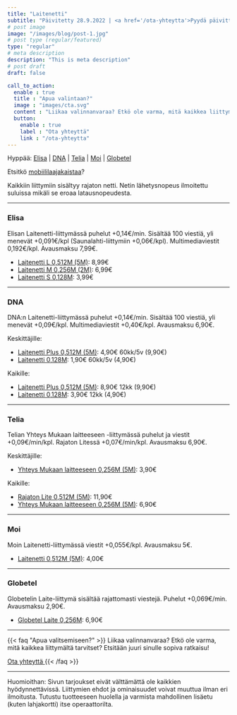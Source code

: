 ```yaml
---
title: "Laitenetti"
subtitle: "Päivitetty 28.9.2022 | <a href='/ota-yhteytta'>Pyydä päivittämistä</a>"
# post image
image: "/images/blog/post-1.jpg"
# post type (regular/featured)
type: "regular"
# meta description
description: "This is meta description"
# post draft
draft: false

call_to_action:
  enable : true
  title : "Apua valintaan?"
  image : "images/cta.svg"
  content : "Liikaa valinnanvaraa? Etkö ole varma, mitä kaikkea liittymältä tarvitset? Etsitään juuri sinulle sopiva ratkaisu!"
  button:
    enable : true
    label : "Ota yhteyttä"
    link : "/ota-yhteytta"
---
```


<!--


*    *   ** * * * * *** * * * * *** *** *** *** ***   *** *
*   * * *   * * * *  *  * * * * * *  *  * * * * * *   *   *
*   ***  *  **  * *  *  **  * * * *  *  * * * * * *   **  *
*   * *   * * * * *  *  * * * * * *  *  * * * * * *   *   *
*** * * **  * * ***  *  * * *** * *  *  *** *** * * * *   *

Tervetuloa lukemaan koodia!

Täältä saattaa löytää vanhentuneita tarjouksia, tuskinpa muuta ihmeellistä.

Ideoita saa lähettää laskutkuntoon.fi/ota-yhteytta.


-->

<!--
<i title="Hinta noussut" class="fas fa-chevron-up" style="color:crimson"></i>
<i title="Hinta laskenut" class="fas fa-chevron-down" style="color:lime"></i>
-->

Hyppää: [Elisa](#elisa) | [DNA](#dna) | [Telia](#telia) | [Moi](#moi) | [Globetel](#globetel)

Etsitkö [mobiililaajakaistaa](/liittymat/netti)?

Kaikkiin liittymiin sisältyy rajaton netti. Netin lähetysnopeus ilmoitettu suluissa mikäli se eroaa latausnopeudesta.

<hr>

<a name="elisa"></a>
### Elisa

Elisan Laitenetti-liittymässä puhelut +0,14€/min. Sisältää 100 viestiä, yli menevät +0,091€/kpl (Saunalahti-liittymiin +0,06€/kpl). Multimediaviestit 0,192€/kpl. Avausmaksu 7,99€.

* [Laitenetti L 0,512M (5M)][EL]: 8,99€
* [Laitenetti M 0,256M (2M)][EL]: 6,99€
* [Laitenetti S 0,128M][EL]: 3,99€

[EL]: https://elisa.fi/laitesim
[ELT]: https://elisa.fi/kauppa/tarjoukset#services

<hr>

<a name="dna"></a>
### DNA

DNA:n Laitenetti-liittymässä puhelut +0,14€/min. Sisältää 100 viestiä, yli menevät +0,09€/kpl. Multimediaviestit +0,40€/kpl. Avausmaksu 6,90€.

Keskittäjille:
* [Laitenetti Plus 0,512M (5M)][dl3]: 4,90€ 60kk/5v (9,90€)
* [Laitenetti 0,128M][dl4]: 1,90€ 60kk/5v (4,90€)

Kaikille:
* [Laitenetti Plus 0,512M (5M)][dl1]: 8,90€ 12kk (9,90€)
* [Laitenetti 0,128M][dl2]: 3,90€ 12kk (4,90€)

[dl1]: https://kauppa4.dna.fi/c/DNA-Laitenetti-Plus/p/QDS00002
[dl2]: https://kauppa4.dna.fi/c/DNA-Laitenetti/p/QDS00001
[dl3]: https://kauppa4.dna.fi/c/DNA-Laitenetti-Plus/p/MCAMP-QDS00002
[dl4]: https://kauppa4.dna.fi/c/DNA-Laitenetti/p/MCAMP-QDS00001

<hr>

<a name="telia"></a>
### Telia

Telian Yhteys Mukaan laitteeseen -liittymässä puhelut ja viestit +0,09€/min/kpl. Rajaton Litessä +0,07€/min/kpl. Avausmaksu 6,90€.

Keskittäjille:
* [Yhteys Mukaan laitteeseen 0,256M (5M)][tl2m-keski]: 3,90€

Kaikille:
* [Rajaton Lite 0,512M (5M)][tl5m]: 11,90€
* [Yhteys Mukaan laitteeseen 0,256M (5M)][tl2m]: 6,90€

[tl2m-keski]: https://kauppa.telia.fi/yksityisille/tuotteet/liittyma.aspx?Subscription=Data&Plan=YhteysLaitteeseenKeskittajalle

[tl5m]: https://kauppa.telia.fi/yksityisille/tuotteet/liittyma.aspx?Subscription=Voice&Plan=RajatonLite05M

[tl2m]: https://kauppa.telia.fi/yksityisille/tuotteet/liittyma.aspx?Subscription=Data&Plan=YhteysLaitteeseen

[TL]: https://www.telia.fi/kauppa/liittymat/laitenetti

<hr>

<a name="moi"></a>
### Moi

Moin Laitenetti-liittymässä viestit +0,055€/kpl. Avausmaksu 5€.

* [Laitenetti 0,512M (5M)][ML]: 4,00€

[ML]: https://www.moi.fi/laitenetti

<hr>

<a name="globetel"></a>
### Globetel

Globetelin Laite-liittymä sisältää rajattomasti viestejä. Puhelut +0,069€/min. Avausmaksu 2,90€.

* [Globetel Laite 0,256M][GL]: 6,90€

[GL]: https://globetel.fi/tilaa-liittyma?liittyma=globetel-laite

<hr>

{{< faq "Apua valitsemiseen?" >}}
Liikaa valinnanvaraa? Etkö ole varma, mitä kaikkea liittymältä tarvitset? Etsitään juuri sinulle sopiva ratkaisu!

[Ota yhteyttä <i class="fas fa-arrow-right"></i>](/ota-yhteytta)
{{< /faq >}}

<hr>

Huomioithan: Sivun tarjoukset eivät välttämättä ole kaikkien hyödynnettävissä. Liittymien ehdot ja ominaisuudet voivat muuttua ilman eri ilmoitusta. Tutustu tuotteeseen huolella ja varmista mahdollinen lisäetu (kuten lahjakortti) itse operaattorilta.
